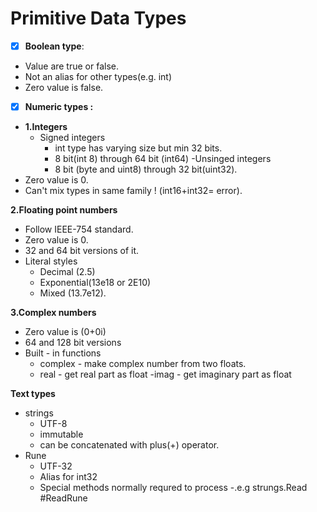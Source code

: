 # **Primitive Data Types**
 - [x] **Boolean type**:
- Value are true or false.
- Not an alias for other types(e.g. int)
- Zero value is false.

- [x] **Numeric types :**
- **1.Integers**
  - Signed integers
    - int type has varying size but min 32  bits.
    - 8 bit(int 8) through 64 bit (int64)
  -Unsinged integers 
    - 8 bit (byte and uint8) through 32 bit(uint32).
- Zero value is 0.
- Can't mix types in same family ! (int16+int32= error).

**2.Floating point numbers**
- Follow IEEE-754 standard.
- Zero value is 0.
- 32  and 64 bit versions of it.
- Literal styles
  - Decimal (2.5)
  - Exponential(13e18 or 2E10)
  - Mixed (13.7e12).


**3.Complex numbers**
- Zero value is (0+0i)
- 64 and 128 bit versions
- Built - in functions 
  - complex - make complex number from two floats.
  - real - get real part as float
  -imag - get imaginary part as float


**Text types**
- strings
  - UTF-8
  - immutable
  - can be concatenated with plus(+) operator.
- Rune 
  - UTF-32
  - Alias for int32
  - Special methods normally requred to process
    -.e.g strungs.Read #ReadRune

